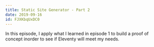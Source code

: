 ```yaml
---
title: Static Site Generator - Part 2
date: 2019-09-16
id: FJXKbqUxDC0
---
```


In this episode, I apply what I learned in episode 1 to build a proof of concept inorder to see if Eleventy will meet my needs.